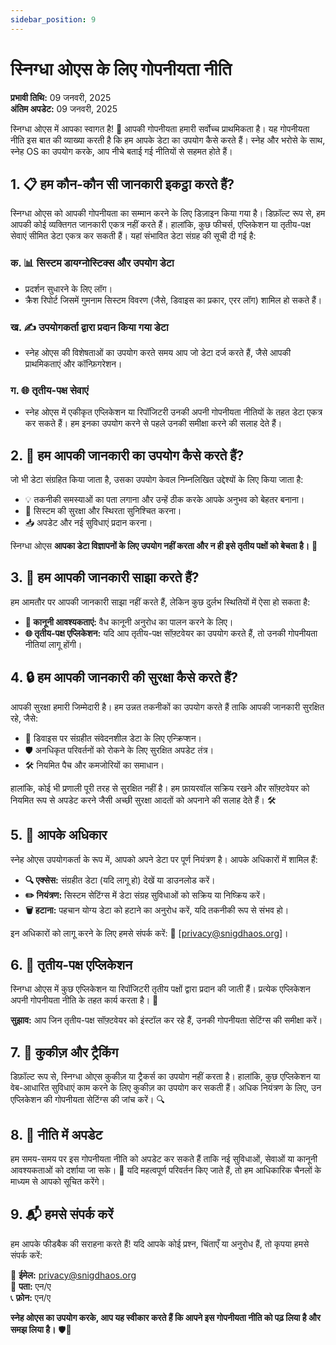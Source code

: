 ```yaml
---
sidebar_position: 9
---
```



# स्निग्धा ओएस के लिए गोपनीयता नीति

**प्रभावी तिथि:** 09 जनवरी, 2025  
**अंतिम अपडेट:** 09 जनवरी, 2025  

स्निग्धा ओएस में आपका स्वागत है! 🌟 आपकी गोपनीयता हमारी सर्वोच्च प्राथमिकता है। यह गोपनीयता नीति इस बात की व्याख्या करती है कि हम आपके डेटा का उपयोग कैसे करते हैं। स्नेह और भरोसे के साथ, स्नेह OS का उपयोग करके, आप नीचे बताई गई नीतियों से सहमत होते हैं।  



## 1. 📋 **हम कौन-कौन सी जानकारी इकट्ठा करते हैं?**

स्निग्धा ओएस को आपकी गोपनीयता का सम्मान करने के लिए डिज़ाइन किया गया है। डिफ़ॉल्ट रूप से, हम आपकी कोई व्यक्तिगत जानकारी एकत्र नहीं करते हैं। हालांकि, कुछ फीचर्स, एप्लिकेशन या तृतीय-पक्ष सेवाएं सीमित डेटा एकत्र कर सकती हैं। यहां संभावित डेटा संग्रह की सूची दी गई है:  

### क. 📊 **सिस्टम डायग्नोस्टिक्स और उपयोग डेटा**  
- प्रदर्शन सुधारने के लिए लॉग।  
- क्रैश रिपोर्ट जिसमें गुमनाम सिस्टम विवरण (जैसे, डिवाइस का प्रकार, एरर लॉग) शामिल हो सकते हैं।  

### ख. ✍️ **उपयोगकर्ता द्वारा प्रदान किया गया डेटा**  
- स्नेह ओएस की विशेषताओं का उपयोग करते समय आप जो डेटा दर्ज करते हैं, जैसे आपकी प्राथमिकताएं और कॉन्फ़िगरेशन।  

### ग. 🌐 **तृतीय-पक्ष सेवाएं**  
- स्नेह ओएस में एकीकृत एप्लिकेशन या रिपॉजिटरी उनकी अपनी गोपनीयता नीतियों के तहत डेटा एकत्र कर सकते हैं। हम इनका उपयोग करने से पहले उनकी समीक्षा करने की सलाह देते हैं।  



## 2. 🎯 **हम आपकी जानकारी का उपयोग कैसे करते हैं?**

जो भी डेटा संग्रहित किया जाता है, उसका उपयोग केवल निम्नलिखित उद्देश्यों के लिए किया जाता है:  
- 💡 तकनीकी समस्याओं का पता लगाना और उन्हें ठीक करके आपके अनुभव को बेहतर बनाना।  
- 🔐 सिस्टम की सुरक्षा और स्थिरता सुनिश्चित करना।  
- 📥 अपडेट और नई सुविधाएं प्रदान करना।  

स्निग्धा ओएस **आपका डेटा विज्ञापनों के लिए उपयोग नहीं करता और न ही इसे तृतीय पक्षों को बेचता है।** 🚫  



## 3. 🤝 **हम आपकी जानकारी साझा करते हैं?**

हम आमतौर पर आपकी जानकारी साझा नहीं करते हैं, लेकिन कुछ दुर्लभ स्थितियों में ऐसा हो सकता है:  
- **📜 कानूनी आवश्यकताएं:** वैध कानूनी अनुरोध का पालन करने के लिए।  
- **🌐 तृतीय-पक्ष एप्लिकेशन:** यदि आप तृतीय-पक्ष सॉफ़्टवेयर का उपयोग करते हैं, तो उनकी गोपनीयता नीतियां लागू होंगी।  



## 4. 🔒 **हम आपकी जानकारी की सुरक्षा कैसे करते हैं?**

आपकी सुरक्षा हमारी जिम्मेदारी है। हम उन्नत तकनीकों का उपयोग करते हैं ताकि आपकी जानकारी सुरक्षित रहे, जैसे:  
- 🔑 डिवाइस पर संग्रहीत संवेदनशील डेटा के लिए एन्क्रिप्शन।  
- 🛡️ अनधिकृत परिवर्तनों को रोकने के लिए सुरक्षित अपडेट तंत्र।  
- 🛠️ नियमित पैच और कमजोरियों का समाधान।  

हालांकि, कोई भी प्रणाली पूरी तरह से सुरक्षित नहीं है। हम फ़ायरवॉल सक्रिय रखने और सॉफ़्टवेयर को नियमित रूप से अपडेट करने जैसी अच्छी सुरक्षा आदतों को अपनाने की सलाह देते हैं। 🛠️  



## 5. 🙌 **आपके अधिकार**

स्नेह ओएस उपयोगकर्ता के रूप में, आपको अपने डेटा पर पूर्ण नियंत्रण है। आपके अधिकारों में शामिल हैं:  
- **🔍 एक्सेस:** संग्रहीत डेटा (यदि लागू हो) देखें या डाउनलोड करें।  
- **✏️ नियंत्रण:** सिस्टम सेटिंग्स में डेटा संग्रह सुविधाओं को सक्रिय या निष्क्रिय करें।  
- **🗑️ हटाना:** पहचान योग्य डेटा को हटाने का अनुरोध करें, यदि तकनीकी रूप से संभव हो।  

इन अधिकारों को लागू करने के लिए हमसे संपर्क करें: 📧 [privacy@snigdhaos.org]।  



## 6. 🧩 **तृतीय-पक्ष एप्लिकेशन**

स्निग्धा ओएस में कुछ एप्लिकेशन या रिपॉजिटरी तृतीय पक्षों द्वारा प्रदान की जाती हैं। प्रत्येक एप्लिकेशन अपनी गोपनीयता नीति के तहत कार्य करता है। 📝  

**सुझाव:** आप जिन तृतीय-पक्ष सॉफ़्टवेयर को इंस्टॉल कर रहे हैं, उनकी गोपनीयता सेटिंग्स की समीक्षा करें।  



## 7. 🍪 **कुकीज़ और ट्रैकिंग**

डिफ़ॉल्ट रूप से, स्निग्धा ओएस कुकीज़ या ट्रैकर्स का उपयोग नहीं करता है। हालांकि, कुछ एप्लिकेशन या वेब-आधारित सुविधाएं काम करने के लिए कुकीज़ का उपयोग कर सकती हैं। अधिक नियंत्रण के लिए, उन एप्लिकेशन की गोपनीयता सेटिंग्स की जांच करें। 🔍  



## 8. 🔄 **नीति में अपडेट**

हम समय-समय पर इस गोपनीयता नीति को अपडेट कर सकते हैं ताकि नई सुविधाओं, सेवाओं या कानूनी आवश्यकताओं को दर्शाया जा सके। 📢 यदि महत्वपूर्ण परिवर्तन किए जाते हैं, तो हम आधिकारिक चैनलों के माध्यम से आपको सूचित करेंगे।  



## 9. 📬 **हमसे संपर्क करें**

हम आपके फीडबैक की सराहना करते हैं! यदि आपके कोई प्रश्न, चिंताएँ या अनुरोध हैं, तो कृपया हमसे संपर्क करें:  

📧 **ईमेल:** privacy@snigdhaos.org  
📍 **पता:** एन/ए  
📞 **फ़ोन:** एन/ए  



**स्नेह ओएस का उपयोग करके, आप यह स्वीकार करते हैं कि आपने इस गोपनीयता नीति को पढ़ लिया है और समझ लिया है।** 🛡️💙